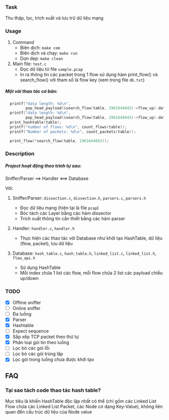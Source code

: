 ### Task 
Thu thập, lọc, trích xuất và lưu trữ dữ liệu mạng

### Usage
1. Command
	- Biên dịch: `make com`
	- Biên dịch và chạy: `make run`
	- Dọn dẹp: `make clean`
2. Main file: `test.c`
	- Đọc dữ liệu từ file `sample.pcap`
	- In ra thông tin các packet trong 1 flow sử dụng hàm print_flow() và search_flow() với tham số là flow key (xem trong file `db.txt`)

##### Một vài thao tác cơ bản:
```C
  printf("data length: %d\n",
         pop_head_payload(&search_flow(table, 2961644043)->flow_up).data_len);
  printf("data length: %d\n",
         pop_head_payload(&search_flow(table, 2961644043)->flow_up).data_len);
  print_hashtable(table);
  printf("number of flows: %d\n", count_flows(table));
  printf("Number of packets: %d\n", count_packets(table));

  print_flow(*search_flow(table, 2961644043));

```

### Description

##### Project hoạt động theo trình tự sau:

Sniffer/Parser ==> Handler <==> Database

Với:
1. Sniffer/Parser: `dissection.c`, `dissection.h`, `parsers.c`, `parsers.h` 
	- Đọc dữ liệu mạng (hiện tại là file `pcap`)
	- Bóc tách các Layer bằng các hàm dissector 
	- Trích xuất thông tin cần thiết  bằng các hàm parser

2. Handler: `handler.c`, `handler.h`
	- Thực hiện các thao tác với Database như khởi tạo HashTable, dữ liệu (flow, packet), lưu dữ liệu

3. Database: `hash_table.c`, `hash_table.h`, `linked_list.c`, `linked_list.h`, `flow_api.h`
	- Sử dụng HashTable
	- Mỗi index chứa 1 list các flow, mỗi flow chứa 2 list các payload chiều up/down

### TODO
- [x] Offline sniffer
- [ ] Online sniffer
- [ ] Đa luồng
- [x] Parser
- [x] Hashtable
- [ ] Expect sequence
- [x] Sắp xếp TCP packet theo thứ tự
- [x] Phân loại gói tin theo luồng
- [ ] Lọc bỏ các gói lỗi
- [ ] Lọc bỏ các gói trùng lặp 
- [x] Lọc gói trong luồng chưa được khởi tạo

## FAQ
### Tại sao tách code thao tác hash table?
Mục tiêu là khiến HashTable độc lập nhất có thể (chỉ gồm các Linked List Flow chứa các Linked List Packet, các Node có dạng Key-Value), không liên quan đến cấu trúc dữ liệu của Node value
